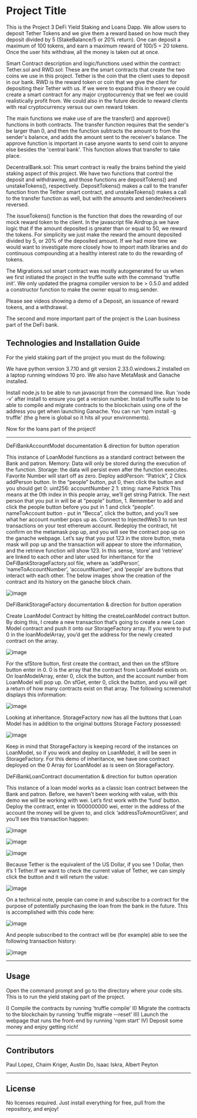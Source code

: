 # Project Title

This is the Project 3 DeFi Yield Staking and Loans Dapp.  We allow users to deposit Tether Tokens and we give them a reward
based on how much they deposit divided by 5 (StakeBalance/5 or 20% return).  One can deposit a maximum of 100 tokens, and earn a maximum reward of 100/5 = 20 tokens. Once the user hits withdraw, all the money is taken out at once.

Smart Contract description and logic/functions used within the contract:
Tether.sol and RWD.sol: These are the smart contracts that create the two coins we use in this project. Tether is the coin that the client uses to deposit in our bank.  RWD is the reward token or coin that we give the client for depositing their Tether with us.  If we were to expand this in theory we could create a smart contract for any major cryptocurrency that we feel we could realistically profit from.  We could also in the future decide to reward clients with real cryptocurrency versus our own reward token.

The main functions we make use of are the transfer() and approve() functions in both contracts.  The transfer function 
requires that the sender's be larger than 0, and then the function subtracts the amount to from the sender's balance, and adds the amount sent to the receiver's balance.  The approve function is important in case anyone wants to send coin to anyone else besides the 'central bank'. This function allows that transfer to take place.

DecentralBank.sol: This smart contract is really the brains behind the yield staking aspect of this project.  We have two 
functions that control the deposit and withdrawing, and those functions are depositTokens() and unstakeTokens(), respectively. DepositTokens() makes a call to the transfer function from the Tether smart contract, and unstakeTokens() makes a call to the transfer function as well, but with the amounts and sender/receivers reversed.

The issueTokens() function is the function that does the rewarding of our mock reward token to the client.  In the javascript file Airdrop.js we have logic that if the amount deposited is greater than or equal to 50, we reward the tokens. For simplicity we just make the reward the amount deposited divided by 5, or 20% of the deposited amount. If we had more time we would want to investigate more closely how to import math libraries and do continuous compounding at a healthy interest rate to do the rewarding of tokens.

The Migrations.sol smart contract was mostly autogenerated for us when we first initiated the project in the truffle suite with the command 'truffle init'.  We only updated the pragma compiler version to be > 0.5.0 and added a constructor function
to make the owner equal to msg.sender.

Please see videos showing a demo of a Deposit, an issuance of reward tokens, and a withdrawal.

The second and more important part of the project is the Loan business part of the DeFi bank.



## Technologies and Installation Guide

For the yield staking part of the project you must do the following:

We have python version 3.7.10 and git version 2.33.0.windows.2 installed on a laptop running windows 10 pro. We also have MetaMask and Ganache installed.

Install node.js to be able to run javascript from the command line. Run 'node -v' after install to ensure you get a version number. Install truffle suite to be able to compile and migrate contracts to the blockchain using one of the address you get when launching Ganache. You can run 'npm install -g truffle' (the g here is global so it hits all your environments).

Now for the loans part of the project!

-------------------------------

DeFiBankAccountModel documentation & direction for button operation

This instance of LoanModel functions as a standard contract between the Bank and patron.
Memory: Data will only be stored during the execution of the function.
Storage: the data will persist even after the function executes.
Favorite Number will start off as zero.
Deploy
addPerson: “Patrick”, 2
Click addPerson button.
In the “people” button, put 0, then click the button and you should get
0: uint256: accountNumber 2
1: string: name Patrick
This means at the 0th index in this people array, we’ll get string Patrick.
The next person that you put in will be at “people” button, 1.  Remember to add and click the people button before you put in 1 and click “people”.
nameToAccount button - put in “Becca”, click the button, and you’ll see what her account number pops up as.
Connect to InjectedWeb3 to run test transactions on your test ethereum account.
Redeploy the contract, hit confirm on the metamask pop up, and you will see the contract pop up on the ganache webpage.
Let’s say that you put 123 in the store button, meta mask will pop up and the transaction will appear to store the information, and the retrieve function will show 123.  In this sense, ‘store’ and ‘retrieve’ are linked to each other and later used for inheritance for the DeFiBankStorageFactory.sol file, where as ‘addPerson’, ‘nameToAccountNumber’, ‘accountNumber’, and ‘people’ are buttons that interact with each other. 
The below images show the creation of the contract and its history on the ganache block chain. 

![image](https://user-images.githubusercontent.com/90321433/156669926-5d5d22c5-931f-4c49-899a-b65192cab67d.png)


DeFiBankStorageFactory documentation & direction for button operation

Create LoanModel Contract by hitting the createLoanModel contract button.  By doing this, I create a new transaction that’s going to create a new Loan Model contract and push it onto our StorageFactory array.
If you were to put 0 in the loanModelArray, you’d get the address for the newly created contract on the array.

![image](https://user-images.githubusercontent.com/90321433/156670099-7532910e-8c1d-4197-8e07-bdc7badd305a.png)

For the sfStore button, first create the contract, and then on the sfStore button enter in 0.  0 is the array that the contract from LoanModel exists on.
On loanModelArray, enter 0, click the button, and the account number from LoanModel will pop up.
On sfGet, enter 0, click the button, and you will get a return of how many contracts exist on that array.
The following screenshot displays this information:

![image](https://user-images.githubusercontent.com/90321433/156670245-474cd715-5d20-47d6-9f0c-acb5eaeca94c.png)

Looking at inheritance.  StorageFactory now has all the buttons that Loan Model has in addition to the original buttons Storage Factory possessed:

![image](https://user-images.githubusercontent.com/90321433/156671316-ac4df6d9-f046-492d-a58e-839b2f468a82.png)

Keep in mind that StorageFactory is keeping record of the instances on LoanModel, so if you work and deploy on LoanModel, it will be seen in StorageFactory.  For this demo of inheritance, we have one contract deployed on the 0 Array for LoanModel as is seen on StorageFactory.


DeFiBankLoanContract documentation & direction for button operation

This instance of a loan model works as a classic loan contract between the Bank and patron.
Before, we haven’t been working with value, with this demo we will be working with wei.
Let’s first work with the ‘fund’ button.  Deploy the contract, enter in 1000000000 wei, enter in the address of the account the money will be given to, and click ‘addressToAmountGiven’, and you’ll see this transaction happen:

![image](https://user-images.githubusercontent.com/90321433/156671425-ed1c5e59-7b0b-47fb-8464-ab52dc295ba5.png)

![image](https://user-images.githubusercontent.com/90321433/156671509-a1194f97-8cde-4dbf-b16d-a9e6259a74a2.png)

![image](https://user-images.githubusercontent.com/90321433/156671537-97844417-7963-4a66-a737-a32fb9470b65.png)

 Because Tether is the equivalent of the US Dollar, if you see 1 Dollar, then it’s 1 Tether.If we want to check the current value of Tether, we can simply click the button and it will return the value:
 
 ![image](https://user-images.githubusercontent.com/90321433/156671594-fddd7346-45d3-493d-8e81-1cd20bfcdfd4.png)

On a technical note, people can come in and subscribe to a contract for the purpose of potentially purchasing the loan from the bank in the future.  This is accomplished with this code here:

![image](https://user-images.githubusercontent.com/90321433/156671630-7c22c133-14c0-4326-ba9e-4044d97ebc24.png)

And people subscribed to the contract will be (for example) able to see the following transaction history:

![image](https://user-images.githubusercontent.com/90321433/156671660-72801d7b-ec10-499d-8a5b-f51e673e7f81.png)

 
---

## Usage

Open the command prompt and go to the directory where your code sits.  This is to run the yield staking part of the project.

I) Compile the contracts by running 'truffle compile'
II) Migrate the contracts to the blockchain by running 'truffle migrate --reset'
III) Launch the webpage that runs the front-end by running 'npm start'
IV) Deposit some money and enjoy getting rich!


---

## Contributors
Paul Lopez, Chaim Kriger, Austin Do, Isaac Iskra, Albert Peyton


---

## License
No licenses required. Just install everything for free, pull from the repository, and enjoy!
